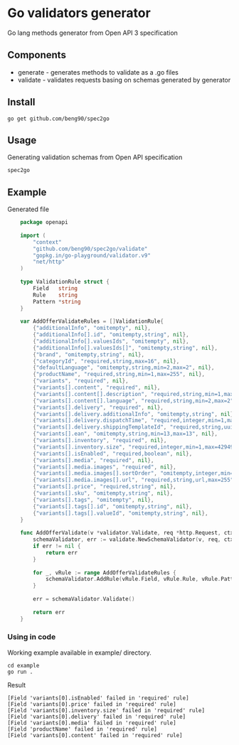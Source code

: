# Go validators generator
Go lang methods generator from Open API 3 specification

## Components

- generate - generates methods to validate as a .go files
- validate - validates requests basing on schemas generated by generator

## Install

    go get github.com/beng90/spec2go

## Usage
Generating validation schemas from Open API specification

    spec2go
    
## Example

Generated file

```go
    package openapi
    
    import (
        "context"
        "github.com/beng90/spec2go/validate"
    	"gopkg.in/go-playground/validator.v9"
    	"net/http"
    )
    
    type ValidationRule struct {
    	Field   string
    	Rule    string
    	Pattern *string
    }
    
    var AddOfferValidateRules = []ValidationRule{
        {"additionalInfo", "omitempty", nil},
        {"additionalInfo[].id", "omitempty,string", nil},
        {"additionalInfo[].valuesIds", "omitempty", nil},
        {"additionalInfo[].valuesIds[]", "omitempty,string", nil},
        {"brand", "omitempty,string", nil},
        {"categoryId", "required,string,max=16", nil},
        {"defaultLanguage", "omitempty,string,min=2,max=2", nil},
        {"productName", "required,string,min=1,max=255", nil},
        {"variants", "required", nil},
        {"variants[].content", "required", nil},
        {"variants[].content[].description", "required,string,min=1,max=1024", nil},
        {"variants[].content[].language", "required,string,min=2,max=2", nil},
        {"variants[].delivery", "required", nil},
        {"variants[].delivery.additionalInfo", "omitempty,string", nil},
        {"variants[].delivery.dispatchTime", "required,integer,min=1,max=64", nil},
        {"variants[].delivery.shippingTemplateId", "required,string,uuid", nil},
        {"variants[].ean", "omitempty,string,min=13,max=13", nil},
        {"variants[].inventory", "required", nil},
        {"variants[].inventory.size", "required,integer,min=1,max=4294967295", nil},
        {"variants[].isEnabled", "required,boolean", nil},
        {"variants[].media", "required", nil},
        {"variants[].media.images", "required", nil},
        {"variants[].media.images[].sortOrder", "omitempty,integer,min=1,max=64", nil},
        {"variants[].media.images[].url", "required,string,url,max=255", nil},
        {"variants[].price", "required,string", nil},
        {"variants[].sku", "omitempty,string", nil},
        {"variants[].tags", "omitempty", nil},
        {"variants[].tags[].id", "omitempty,string", nil},
        {"variants[].tags[].valueId", "omitempty,string", nil},
    }
    
    func AddOfferValidate(v *validator.Validate, req *http.Request, ctx context.Context) error {
    	schemaValidator, err := validate.NewSchemaValidator(v, req, ctx)
        if err != nil {
            return err
        }
    
        for _, vRule := range AddOfferValidateRules {
            schemaValidator.AddRule(vRule.Field, vRule.Rule, vRule.Pattern)
        }
    
    	err = schemaValidator.Validate()
    
        return err
    }
```

### Using in code

Working example available in example/ directory.

    cd example
    go run .
    
Result

    [Field 'variants[0].isEnabled' failed in 'required' rule]
    [Field 'variants[0].price' failed in 'required' rule]
    [Field 'variants[0].inventory.size' failed in 'required' rule]
    [Field 'variants[0].delivery' failed in 'required' rule]
    [Field 'variants[0].media' failed in 'required' rule]
    [Field 'productName' failed in 'required' rule]
    [Field 'variants[0].content' failed in 'required' rule]
